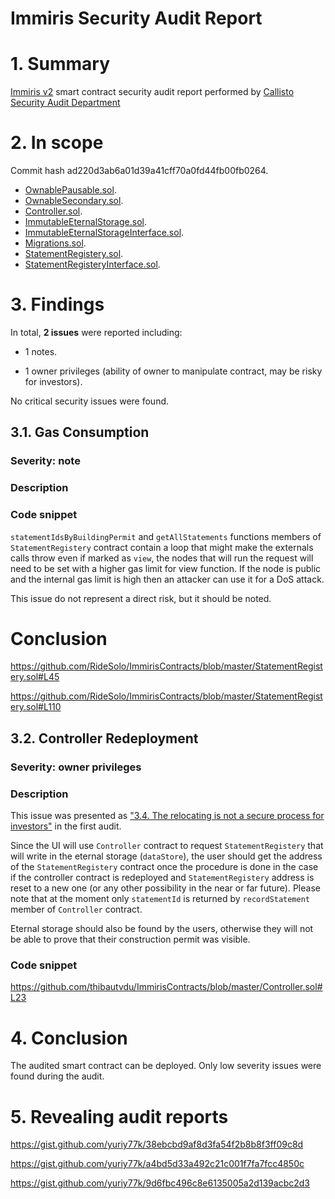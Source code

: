 # Immiris Security Audit Report

# 1. Summary

[Immiris v2]() smart contract security audit report performed by [Callisto Security Audit Department](https://github.com/EthereumCommonwealth/Auditing)

# 2. In scope

Сommit hash ad220d3ab6a01d39a41cff70a0fd44fb00fb0264.

- [OwnablePausable.sol](https://github.com/thibautvdu/ImmirisContracts/blob/ad220d3ab6a01d39a41cff70a0fd44fb00fb0264/plugins/OwnablePausable.sol).
- [OwnableSecondary.sol](https://github.com/thibautvdu/ImmirisContracts/blob/ad220d3ab6a01d39a41cff70a0fd44fb00fb0264/plugins/OwnableSecondary.sol).
- [Controller.sol](https://github.com/thibautvdu/ImmirisContracts/blob/ad220d3ab6a01d39a41cff70a0fd44fb00fb0264/Controller.sol).
- [ImmutableEternalStorage.sol](https://github.com/thibautvdu/ImmirisContracts/blob/ad220d3ab6a01d39a41cff70a0fd44fb00fb0264/ImmutableEternalStorage.sol).
- [ImmutableEternalStorageInterface.sol](https://github.com/thibautvdu/ImmirisContracts/blob/ad220d3ab6a01d39a41cff70a0fd44fb00fb0264/ImmutableEternalStorageInterface.sol).
- [Migrations.sol](https://github.com/thibautvdu/ImmirisContracts/blob/ad220d3ab6a01d39a41cff70a0fd44fb00fb0264/Migrations.sol).
- [StatementRegistery.sol](https://github.com/thibautvdu/ImmirisContracts/blob/ad220d3ab6a01d39a41cff70a0fd44fb00fb0264/StatementRegistery.sol).
- [StatementRegisteryInterface.sol](https://github.com/thibautvdu/ImmirisContracts/blob/ad220d3ab6a01d39a41cff70a0fd44fb00fb0264/StatementRegisteryInterface.sol).

# 3. Findings

In total, **2 issues** were reported including:

- 1 notes.

- 1 owner privileges (ability of owner to manipulate contract, may be risky for investors).

No critical security issues were found.

## 3.1. Gas Consumption  

### Severity: note

### Description

### Code snippet

`statementIdsByBuildingPermit` and `getAllStatements` functions members of `StatementRegistery` contract contain a loop that might make the externals calls throw even if marked as `view`, the nodes that will run the request will need to be set with a higher gas limit for view function. If the node is public and the internal gas limit is high then an attacker can use it for a DoS attack.

This issue do not represent a direct risk, but it should be noted.

# Conclusion

https://github.com/RideSolo/ImmirisContracts/blob/master/StatementRegistery.sol#L45

https://github.com/RideSolo/ImmirisContracts/blob/master/StatementRegistery.sol#L110

## 3.2. Controller Redeployment

### Severity: owner privileges

### Description

This issue was presented as ["3.4. The relocating is not a secure process for investors"](https://gist.github.com/yuriy77k/ba8317d2aeefeeff9b8fb7f23a68f5d0#34-the-relocating-is-not-secure-process-for-investors) in the first audit.

Since the UI will use `Controller` contract to request `StatementRegistery` that will write in the eternal storage (`dataStore`), the user should get the address of the `StatementRegistery` contract once the procedure is done in the case if the controller contract is redeployed and `StatementRegistery` address is reset to a new one (or any other possibility in the near or far future). Please note that at the moment only `statementId` is returned by `recordStatement` member of `Controller` contract.

Eternal storage should also be found by the users, otherwise they will not be able to prove that their construction permit was visible.

### Code snippet

https://github.com/thibautvdu/ImmirisContracts/blob/master/Controller.sol#L23


# 4. Conclusion

The audited smart contract can be deployed. Only low severity issues were found during the audit.

# 5. Revealing audit reports

https://gist.github.com/yuriy77k/38ebcbd9af8d3fa54f2b8b8f3ff09c8d

https://gist.github.com/yuriy77k/a4bd5d33a492c21c001f7fa7fcc4850c

https://gist.github.com/yuriy77k/9d6fbc496c8e6135005a2d139acbc2d3
